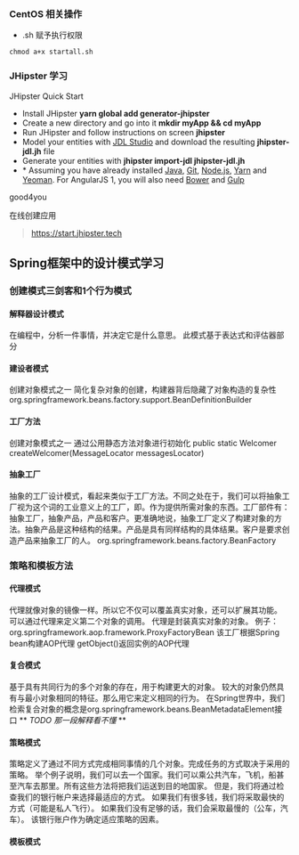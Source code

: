 ### CentOS 相关操作
* .sh 赋予执行权限
```
chmod a+x startall.sh
```

### JHipster 学习

JHipster Quick Start

* Install JHipster **yarn global add generator-jhipster**
* Create a new directory and go into it **mkdir myApp && cd myApp**
* Run JHipster and follow instructions on screen **jhipster**
* Model your entities with [JDL Studio](http://www.jhipster.tech/jdl-studio/) and download the resulting **jhipster-jdl.jh** file
* Generate your entities with **jhipster import-jdl jhipster-jdl.jh**
* \* Assuming you have already installed [Java](http://www.oracle.com/technetwork/java/javase/downloads/index.html), [Git](http://git-scm.com/), [Node.js](http://nodejs.org/), [Yarn](https://yarnpkg.com/en/docs/install) and [Yeoman](http://yeoman.io/learning/index.html). For AngularJS 1, you will also need [Bower](http://bower.io/#install-bower) and [Gulp](https://github.com/gulpjs/gulp/blob/master/docs/getting-started.md)

good4you

在线创建应用
> https://start.jhipster.tech

## Spring框架中的设计模式学习

### 创建模式三剑客和1个行为模式

#### 解释器设计模式
在编程中，分析一件事情，并决定它是什么意思。
此模式基于表达式和评估器部分

#### 建设者模式
创建对象模式之一
简化复杂对象的创建，构建器背后隐藏了对象构造的复杂性
org.springframework.beans.factory.support.BeanDefinitionBuilder

#### 工厂方法
创建对象模式之一
通过公用静态方法对象进行初始化
public static Welcomer createWelcomer(MessageLocator messagesLocator)

#### 抽象工厂
抽象的工厂设计模式，看起来类似于工厂方法。不同之处在于，我们可以将抽象工厂视为这个词的工业意义上的工厂，即。作为提供所需对象的东西。工厂部件有：抽象工厂，抽象产品，产品和客户。更准确地说，抽象工厂定义了构建对象的方法。抽象产品是这种结构的结果。产品是具有同样结构的具体结果。客户是要求创造产品来抽象工厂的人。
org.springframework.beans.factory.BeanFactory

### 策略和模板方法

#### 代理模式
代理就像对象的镜像一样。所以它不仅可以覆盖真实对象，还可以扩展其功能。
可以通过代理来定义第二个对象的调用。
代理是封装真实对象的对象。
例子：org.springframework.aop.framework.ProxyFactoryBean
该工厂根据Spring bean构建AOP代理
getObject()返回实例的AOP代理

#### 复合模式
基于具有共同行为的多个对象的存在，用于构建更大的对象。
较大的对象仍然具有与最小对象相同的特征。那么用它来定义相同的行为。
在Spring世界中，我们检索复合对象的概念是org.springframework.beans.BeanMetadataElement接口
** _TODO 那一段解释看不懂_ **

#### 策略模式
策略定义了通过不同方式完成相同事情的几个对象。完成任务的方式取决于采用的策略。
举个例子说明，我们可以去一个国家。我们可以乘公共汽车，飞机，船甚至汽车去那里。所有这些方法将把我们运送到目的地国家。
但是，我们将通过检查我们的银行帐户来选择最适应的方式。
如果我们有很多钱，我们将采取最快的方式（可能是私人飞行）。
如果我们没有足够的话，我们会采取最慢的（公车，汽车）。
该银行账户作为确定适应策略的因素。

#### 模板模式